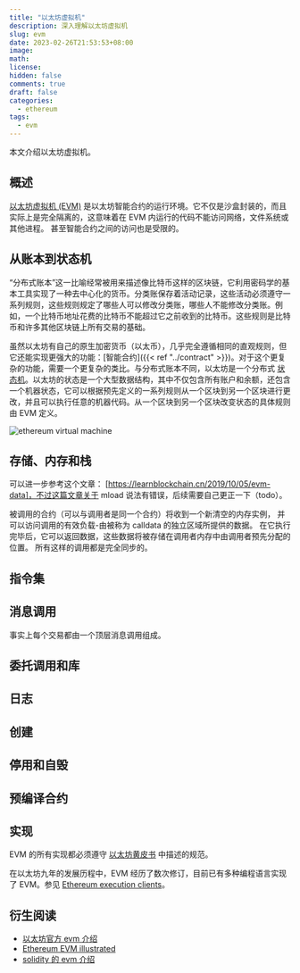 ```yaml
---
title: "以太坊虚拟机"
description: 深入理解以太坊虚拟机
slug: evm
date: 2023-02-26T21:53:53+08:00
image:
math:
license:
hidden: false
comments: true
draft: false
categories:
  - ethereum
tags:
  - evm
---
```


本文介绍以太坊虚拟机。

<!--more-->

## 概述

[以太坊虚拟机 (EVM)](https://docs.soliditylang.org/zh/latest/introduction-to-smart-contracts.html#index-6) 是以太坊智能合约的运行环境。它不仅是沙盒封装的，而且实际上是完全隔离的，这意味着在 EVM 内运行的代码不能访问网络，文件系统或其他进程。 甚至智能合约之间的访问也是受限的。

## 从账本到状态机

“分布式账本”这一比喻经常被用来描述像比特币这样的区块链，它利用密码学的基本工具实现了一种去中心化的货币。分类账保存着活动记录，这些活动必须遵守一系列规则，这些规则规定了哪些人可以修改分类账，哪些人不能修改分类账。例如，一个比特币地址花费的比特币不能超过它之前收到的比特币。这些规则是比特币和许多其他区块链上所有交易的基础。

虽然以太坊有自己的原生加密货币（以太币），几乎完全遵循相同的直观规则，但它还能实现更强大的功能：[智能合约]({{< ref "../contract" >}})。对于这个更复杂的功能，需要一个更复杂的类比。与分布式账本不同，以太坊是一个分布式 [状态机](https://wikipedia.org/wiki/Finite-state_machine)。以太坊的状态是一个大型数据结构，其中不仅包含所有账户和余额，还包含一个机器状态，它可以根据预先定义的一系列规则从一个区块到另一个区块进行更改，并且可以执行任意的机器代码。从一个区块到另一个区块改变状态的具体规则由 EVM 定义。

![ethereum virtual machine](https://ethereum.org/static/e8aca8381c7b3b40c44bf8882d4ab930/302a4/evm.png)

## 存储、内存和栈

可以进一步参考这个文章： [https://learnblockchain.cn/2019/10/05/evm-data]，不过这篇文章关于 mload 说法有错误，后续需要自己更正一下（todo）。

被调用的合约（可以与调用者是同一个合约）将收到一个新清空的内存实例， 并可以访问调用的有效负载-由被称为 calldata 的独立区域所提供的数据。 在它执行完毕后，它可以返回数据，这些数据将被存储在调用者内存中由调用者预先分配的位置。 所有这样的调用都是完全同步的。

## 指令集

## 消息调用

事实上每个交易都由一个顶层消息调用组成。

## 委托调用和库

## 日志

## 创建

## 停用和自毁

## 预编译合约

## 实现

EVM 的所有实现都必须遵守 [以太坊黄皮书](https://ethereum.github.io/yellowpaper/paper.pdf) 中描述的规范。

在以太坊九年的发展历程中，EVM 经历了数次修订，目前已有多种编程语言实现了 EVM。参见 [Ethereum execution clients](https://ethereum.org/en/developers/docs/nodes-and-clients/#execution-clients)。

## 衍生阅读

- [以太坊官方 evm 介绍](https://ethereum.org/en/developers/docs/evm/)
- [Ethereum EVM illustrated](https://takenobu-hs.github.io/downloads/ethereum_evm_illustrated.pdf)
- [solidity 的 evm 介绍](https://docs.soliditylang.org/zh/latest/introduction-to-smart-contracts.html#index-6)
